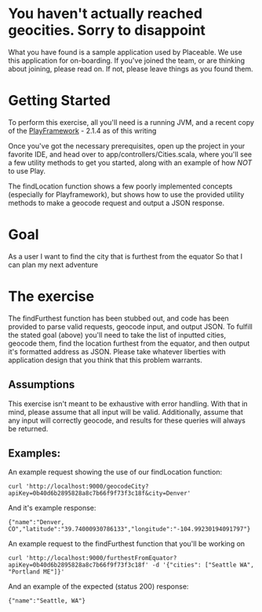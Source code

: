 You haven't actually reached geocities.  Sorry to disappoint
=====================================

What you have found is a sample application used by Placeable.  We use this application for on-boarding.
If you've joined the team, or are thinking about joining, please read on.  If not, please leave things as you found them.

# Getting Started
To perform this exercise, all you'll need is a running JVM, and a recent copy of the [PlayFramework](http://www.playframework.com/download) - 2.1.4 as of this writing

Once you've got the necessary prerequisites, open up the project in your favorite IDE, and head over to app/controllers/Cities.scala,
where you'll see a few utility methods to get you started, along with an example of how *NOT* to use Play.

The findLocation function shows a few poorly implemented concepts (especially for Playframework), but shows how to use the provided utility methods to make a geocode request
and output a JSON response.

# Goal
As a user
I want to find the city that is furthest from the equator
So that I can plan my next adventure

# The exercise
The findFurthest function has been stubbed out, and code has been provided to parse valid requests, geocode input, and output JSON.
To fulfill the stated goal (above) you'll need to take the list of inputted cities, geocode them, find the location furthest
from the equator, and then output it's formatted address as JSON.  Please take whatever liberties with application design that you
think that this problem warrants.

## Assumptions
This exercise isn't meant to be exhaustive with error handling.  With that in mind, please assume that all input will be valid.
Additionally, assume that any input will correctly geocode, and results for these queries will always be returned.

## Examples:
An example request showing the use of our findLocation function:

    curl 'http://localhost:9000/geocodeCity?apiKey=0b40d6b2895828a8c7b66f9f73f3c18f&city=Denver'

And it's example response:

    {"name":"Denver, CO","latitude":"39.74000930786133","longitude":"-104.99230194091797"}

An example request to the findFurthest function that you'll be working on

    curl 'http://localhost:9000/furthestFromEquator?apiKey=0b40d6b2895828a8c7b66f9f73f3c18f' -d '{"cities": ["Seattle WA", "Portland ME"]}'

And an example of the expected (status 200) response:

    {"name":"Seattle, WA"}